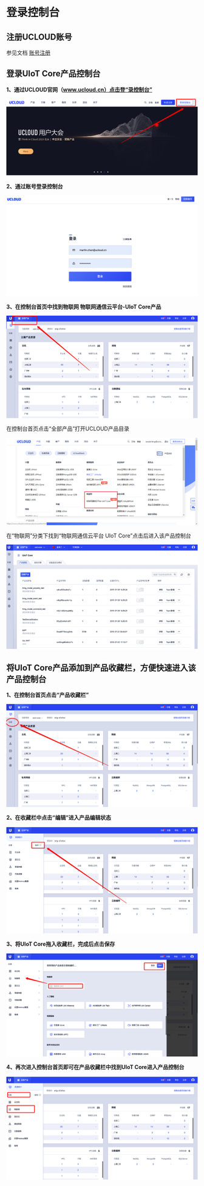 # 登录控制台

## 注册UCLOUD账号

参见文档 [账号注册](https://docs.ucloud.cn/account/register/register_flow)

## 登录UIoT Core产品控制台

**1、通过UCLOUD官网（www.ucloud.cn）点击登“录控制台”**

![官网首页](../images/官网首页.png)



**2、通过账号登录控制台**

![登录页面](../images/image-20190708162218262.png)



**3、在控制台首页中找到物联网 物联网通信云平台-UIoT Core产品**

![全部产品](../images/image-20190708162556303.png)

在控制台首页点击“全部产品”打开UCLOUD产品目录

![物联网通信云平台](../images/image-20190708162743854.png)

在“物联网”分类下找到“物联网通信云平台 UIoT Core”点击后进入该产品控制台

![产品页](../images/image-20190708162951471.png)



## 将UIoT Core产品添加到产品收藏栏，方便快速进入该产品控制台

**1、在控制台首页点击“产品收藏栏”**

![收藏页](../images/image-20190708163358670.png)



**2、在收藏栏中点击“编辑”进入产品编辑状态**

![编辑收藏](../images/image-20190708163658322.png)



**3、将UIoT Core拖入收藏栏，完成后点击保存**

![选择物联网](../images/image-20190708163859445.png)





**4、再次进入控制台首页即可在产品收藏栏中找到UIoT Core进入产品控制台**

![再次进入收藏](../images/image-20190708164149530.png)